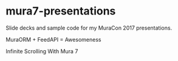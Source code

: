 # mura7-presentations
Slide decks and sample code for my MuraCon 2017 presentations.

MuraORM + FeedAPI = Awesomeness

Infinite Scrolling With Mura 7

